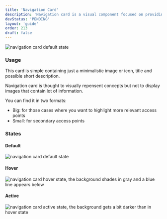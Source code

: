 ```yaml
---
title: 'Navigation Card'
description: 'Navigation card is a visual component focused on providing navigation in distributive pages or discributive page sections.'
devStatus: 'PENDING'
layout: 'guide'
order: 213
draft: false
---
```


![navigation card default state](/images/lexicon/CardNavDefault.jpg)

### Usage

This card is simple containing just a minimalistic image or icon, title and possible short description.

Navigation card is thought to visually repensent concepts but not to display images that contain lot of information.

You can find it in two formats:

-   Big: for those cases where you want to highlight more relevant access points
-   Small: for secondary access points

### States

#### Default

![navigation card default state](/images/lexicon/CardNavDefault.jpg)

#### Hover

![navigation card hover state, the background shades in gray and a blue line appears below](/images/lexicon/CardNavHover.jpg)

#### Active

![navigation card active state, the background gets a bit darker than in hover state](/images/lexicon/CardNavActive.jpg)

